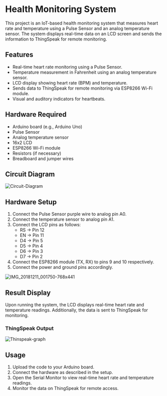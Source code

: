# Health Monitoring System

This project is an IoT-based health monitoring system that measures heart rate and temperature using a Pulse Sensor and an analog temperature sensor. The system displays real-time data on an LCD screen and sends the information to ThingSpeak for remote monitoring.

## Features

- Real-time heart rate monitoring using a Pulse Sensor.
- Temperature measurement in Fahrenheit using an analog temperature sensor.
- LCD display showing heart rate (BPM) and temperature.
- Sends data to ThingSpeak for remote monitoring via ESP8266 Wi-Fi module.
- Visual and auditory indicators for heartbeats.

## Hardware Required

- Arduino board (e.g., Arduino Uno)
- Pulse Sensor
- Analog temperature sensor
- 16x2 LCD
- ESP8266 Wi-Fi module
- Resistors (if necessary)
- Breadboard and jumper wires

## Circuit Diagram

![Circuit-Diagram](https://github.com/user-attachments/assets/35a81cd3-3a1b-40d9-911e-af67c85ccb4b)

## Hardware Setup

1. Connect the Pulse Sensor purple wire to analog pin A0.
2. Connect the temperature sensor to analog pin A1.
3. Connect the LCD pins as follows:
   - RS -> Pin 12
   - EN -> Pin 11
   - D4 -> Pin 5
   - D5 -> Pin 4
   - D6 -> Pin 3
   - D7 -> Pin 2
4. Connect the ESP8266 module (TX, RX) to pins 9 and 10 respectively.
5. Connect the power and ground pins accordingly.

![IMG_20181211_001750-768x441](https://github.com/user-attachments/assets/90c45df1-a595-49c7-9cbd-fdb9851fcc2d)

## Result Display

Upon running the system, the LCD displays real-time heart rate and temperature readings. Additionally, the data is sent to ThingSpeak for monitoring. 

### ThingSpeak Output

![Thinspeak-graph](https://github.com/user-attachments/assets/d7323bb9-24e2-4f41-90a8-06b9002b0d45)

## Usage

1. Upload the code to your Arduino board.
2. Connect the hardware as described in the setup.
3. Open the Serial Monitor to view real-time heart rate and temperature readings.
4. Monitor the data on ThingSpeak for remote access.
